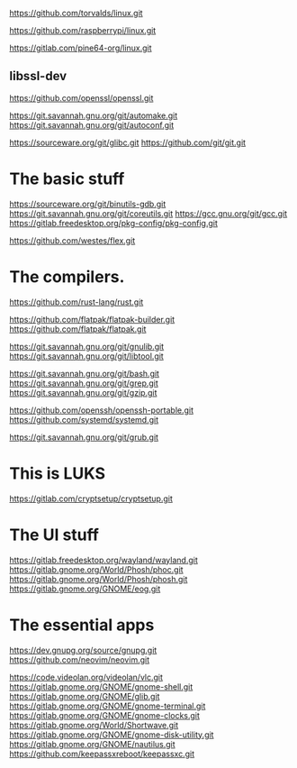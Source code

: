 https://github.com/torvalds/linux.git

https://github.com/raspberrypi/linux.git
<!-- Branch for pinephone is pine64-kernel-ubports -->
https://gitlab.com/pine64-org/linux.git
<!-- TODO add the version of the kernel for Librem5? -->

## libssl-dev
https://github.com/openssl/openssl.git

https://git.savannah.gnu.org/git/automake.git
https://git.savannah.gnu.org/git/autoconf.git

<!-- TODO M4 -->
<!-- TODO gettext -->
<!-- TODO help2man -->
https://sourceware.org/git/glibc.git
https://github.com/git/git.git

# The basic stuff
https://sourceware.org/git/binutils-gdb.git
https://git.savannah.gnu.org/git/coreutils.git
https://gcc.gnu.org/git/gcc.git
https://gitlab.freedesktop.org/pkg-config/pkg-config.git

https://github.com/westes/flex.git

# The compilers.
https://github.com/rust-lang/rust.git

https://github.com/flatpak/flatpak-builder.git
https://github.com/flatpak/flatpak.git

https://git.savannah.gnu.org/git/gnulib.git
https://git.savannah.gnu.org/git/libtool.git

https://git.savannah.gnu.org/git/bash.git
https://git.savannah.gnu.org/git/grep.git
https://git.savannah.gnu.org/git/gzip.git

<!-- Is ssh-agent generated from that repo?? -->
https://github.com/openssh/openssh-portable.git
https://github.com/systemd/systemd.git

https://git.savannah.gnu.org/git/grub.git

# This is LUKS
https://gitlab.com/cryptsetup/cryptsetup.git


# The UI stuff
https://gitlab.freedesktop.org/wayland/wayland.git
https://gitlab.gnome.org/World/Phosh/phoc.git
https://gitlab.gnome.org/World/Phosh/phosh.git
https://gitlab.gnome.org/GNOME/eog.git

# The essential apps
https://dev.gnupg.org/source/gnupg.git
https://github.com/neovim/neovim.git
<!-- TODO add the nvim plugins I use -->

<!-- TODO the yubikey cli and gui apps -->

<!-- TODO the `top` software -->

<!-- gbus is in glib -->
https://code.videolan.org/videolan/vlc.git
https://gitlab.gnome.org/GNOME/gnome-shell.git
https://gitlab.gnome.org/GNOME/glib.git
https://gitlab.gnome.org/GNOME/gnome-terminal.git
https://gitlab.gnome.org/GNOME/gnome-clocks.git
https://gitlab.gnome.org/World/Shortwave.git
https://gitlab.gnome.org/GNOME/gnome-disk-utility.git
https://gitlab.gnome.org/GNOME/nautilus.git
https://github.com/keepassxreboot/keepassxc.git
